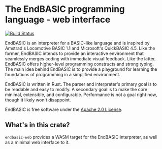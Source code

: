 # The EndBASIC programming language - web interface

[![Build Status](https://travis-ci.org/jmmv/endbasic.svg?branch=master)](https://travis-ci.org/jmmv/endbasic/)

EndBASIC is an interpreter for a BASIC-like language and is inspired by
Amstrad's Locomotive BASIC 1.1 and Microsoft's QuickBASIC 4.5.  Like the former,
EndBASIC intends to provide an interactive environment that seamlessly merges
coding with immediate visual feedback.  Like the latter, EndBASIC offers
higher-level programming constructs and strong typing.  The main idea behind
EndBASIC is to provide a playground for learning the foundations of programming
in a simplified environment.

EndBASIC is written in Rust.  The parser and interpreter's primary goal is to
be readable and easy to modify.  A secondary goal is to make the core minimal,
extensible, and configurable.  Performance is not a goal right now, though it
likely won't disappoint.

EndBASIC is free software under the [Apache 2.0 License](LICENSE).

## What's in this crate?

`endbasic-web` provides a WASM target for the EndBASIC interpreter, as well as
a minimal web interface to it.
